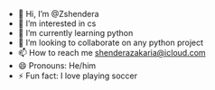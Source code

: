- 👋 Hi, I’m @Zshendera
- 👀 I’m interested in cs
- 🌱 I’m currently learning python 
- 💞️ I’m looking to collaborate on any python project
- 📫 How to reach me shenderazakaria@icloud.com
- 😄 Pronouns: He/him
- ⚡ Fun fact: I love playing soccer 

<!---
Zshendera/Zshendera is a ✨ special ✨ repository because its `README.md` (this file) appears on your GitHub profile.
You can click the Preview link to take a look at your changes.
--->
